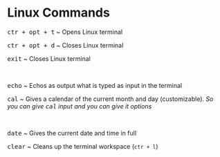 # **Linux Commands**

<kbd>ctr + opt + t</kbd> ~ Opens Linux terminal

<kbd>ctr + opt + d</kbd> ~ Closes Linux terminal

<kbd>exit</kbd> ~ Closes Linux terminal

&nbsp;

<kbd>echo</kbd> ~ Echos as output what is typed as input in the terminal

<kbd>cal</kbd> ~ Gives a calendar of the current month and day (customizable).
*So you can give <kbd>cal</kbd> input and you can give it options*

&nbsp;

<kbd>date</kbd> ~ Gives the current date and time in full

<kbd>clear</kbd> ~ Cleans up the terminal workspace (`ctr + l`)
